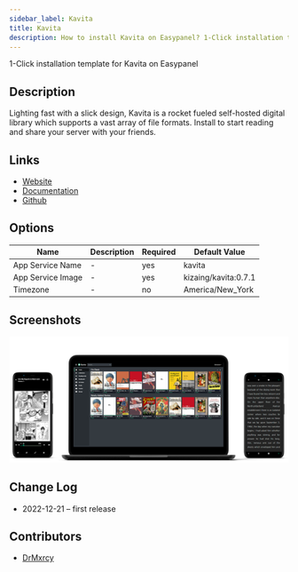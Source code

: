 ```yaml
---
sidebar_label: Kavita
title: Kavita
description: How to install Kavita on Easypanel? 1-Click installation template for Kavita on Easypanel
---
```


<!-- generated -->

1-Click installation template for Kavita on Easypanel

## Description

Lighting fast with a slick design, Kavita is a rocket fueled self-hosted digital library which supports a vast array of file formats. Install to start reading and share your server with your friends.

## Links

- [Website](https://www.kavitareader.com/)
- [Documentation](https://wiki.kavitareader.com/)
- [Github](https://github.com/Kareadita/Kavita)

## Options

Name | Description | Required | Default Value
-|-|-|-
App Service Name | - | yes | kavita
App Service Image | - | yes | kizaing/kavita:0.7.1
Timezone | - | no | America/New_York

## Screenshots

![Kavita Screenshot](./assets/screenshot.png)

## Change Log

- 2022-12-21 – first release

## Contributors

- [DrMxrcy](https://github.com/DrMxrcy)
